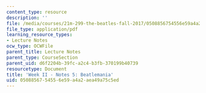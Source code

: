 ```yaml
---
content_type: resource
description: ''
file: /media/courses/21m-299-the-beatles-fall-2017/0508856754556e59a4a2aea49a75c5ed_MIT21M_299F17_Notes05.pdf
file_type: application/pdf
learning_resource_types:
- Lecture Notes
ocw_type: OCWFile
parent_title: Lecture Notes
parent_type: CourseSection
parent_uid: d6f2204b-39fc-a2c4-b3fb-370199b40739
resourcetype: Document
title: 'Week II - Notes 5: Beatlemania'
uid: 05088567-5455-6e59-a4a2-aea49a75c5ed
---
```

